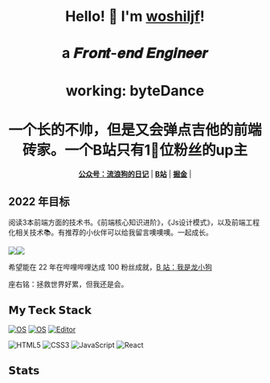 
<h1 align="center"> Hello! 👋  I'm <a href="https://github.com/woshiljf/woshiljf">woshiljf</a>!</h1>
<h1 align="center">a 𝑭𝒓𝒐𝒏𝒕-𝒆𝒏𝒅 𝑬𝒏𝒈𝒊𝒏𝒆𝒆𝒓  </h1>
<h1 align="center">working: byteDance </h1>
<h1 align="center">一个长的不帅，但是又会弹点吉他的前端砖家。一个B站只有1⃣️位粉丝的up主 </h1>


<p align="center">
  <strong><a href="https://mp.weixin.qq.com/s/Ql6Lcrl6BS5-mACnAD3V_g">公众号：流浪狗的日记</a></strong> |
  <strong><a href="https://space.bilibili.com/488658578?spm_id_from=333.1007.0.0">B站</a></strong> |
  <strong><a href="https://juejin.cn/user/219558058926157?utm_source=gold_browser_extension">掘金</a></strong>  |
</p>



## 2022 年目标
阅读3本前端方面的技术书。《前端核心知识进阶》，《Js设计模式》，以及前端工程化相关技术📚。有推荐的小伙伴可以给我留言噢噢噢。一起成长。

<a href="https://space.bilibili.com/351534170"><img src="https://img.shields.io/badge/dynamic/json?labelColor=FE7398&logo=bilibili&logoColor=white&label=bilibili%20fans&color=00aeec&query=%24.data.totalSubs&url=https%3A%2F%2Fapi.spencerwoo.com%2Fsubstats%2F%3Fsource%3Dbilibili%26queryKey%3D351534170" /></a><a href="https://github.com/Chocolate1999"><img src="https://img.shields.io/github/stars/Chocolate1999?color=faf408&label=github%20stars&logo=github" /></a><br/>



希望能在 22 年在哔哩哔哩达成 100 粉丝成就，<a href="https://space.bilibili.com/488658578?spm_id_from=333.1007.0.0">B 站：我是龙小狗</a><br/>



座右铭：拯救世界好累，但我还是会。


## 𝗠𝘆 𝗧𝗲𝗰𝗸 𝗦𝘁𝗮𝗰𝗸

[![OS](https://img.shields.io/badge/OS-macOS-informational?style=flat-square&logo=apple&logoColor=white)](https://en.wikipedia.org/wiki/MacOS)
[![OS](https://img.shields.io/badge/OS-Linux-informational?style=flat-square&logo=linux&logoColor=white)](https://en.wikipedia.org/wiki/Linux)
[![Editor](https://img.shields.io/badge/Editor-VSCode-blue?style=flat-square&logo=visual-studio-code&logoColor=white)](https://code.visualstudio.com/)

![HTML5](https://img.shields.io/badge/-HTML5-%23E44D27?style=flat-square&logo=html5&logoColor=ffffff)
![CSS3](https://img.shields.io/badge/-CSS3-%231572B6?style=flat-square&logo=css3)
![JavaScript](https://img.shields.io/badge/-JavaScript-%23F7DF1C?style=flat-square&logo=javascript&logoColor=000000&labelColor=%23F7DF1C&color=%23FFCE5A)
![React](https://img.shields.io/badge/-React-%23282C34?style=flat-square&logo=react)



## 𝗦𝘁𝗮𝘁𝘀


